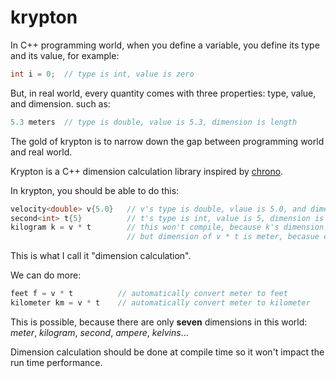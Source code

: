 # krypton

In C++ programming world, when you define a variable, you define its type and its value, for example:

```c++
int i = 0;  // type is int, value is zero
```

But, in real world, every quantity comes with three properties: type, value, and dimension. such as:

```c++
5.3 meters  // type is double, value is 5.3, dimension is length
```

The gold of krypton is to narrow down the gap between programming world and real world.

Krypton is a C++ dimension calculation library inspired by [chrono](en.cppreference.com/w/cpp/header/chrono).

In krypton, you should be able to do this:

```c++
velocity<double> v{5.0}   // v's type is double, vlaue is 5.0, and dimension is velocity, or "merter/second"
second<int> t{5}          // t's type is int, value is 5, dimension is second
kilogram k = v * t        // this won't compile, because k's dimension is kilogram,
                          // but dimension of v * t is meter, becasue distance = velocity * time
```

This is what I call it "dimension calculation".

We can do more:

```c++
feet f = v * t          // automatically convert meter to feet
kilometer km = v * t    // automatically convert meter to kilometer
```

This is possible, because there are only **seven** dimensions in this world: *meter*, *kilogram*, *second*, *ampere*, *kelvins*...

Dimension calculation should be done at compile time so it won't impact the run time performance.
     

